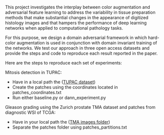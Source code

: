 This project investigates the interplay between color augmentation and adversarial feature learning to address the variability in tissue preparation methods that make substantial changes in the appearance of  digitized histology images and that hampers the performance of deep learning networks when applied to computational pathology tasks.

For this purpose, we design a domain adversarial framework in which hard-color augmentation is used in conjunction with domain invariant training of the networks. We test our approach in three open access datasets and provide the steps and code to reproduce each result reported in the paper.

Here are the steps to reproduce each set of experiments:

Mitosis detection in TUPAC:
* Have in a local path the ([TUPAC dataset](http://tupac.tue-image.nl/node/3))
* Create the patches using the coordinates located in patches_coordinates.txt
* Run either baseline.py or dann_experiment.py

Gleason grading using the Zurich prostate TMA dataset and patches from diagnostic WSI of TCGA:
* Have in your local path the ([TMA images folder](https://dataverse.harvard.edu/dataset.xhtml?persistentId=doi:10.7910/DVN/OCYCMP)) 
* Separate the patches folder using patches_partitions.txt
